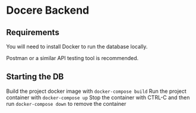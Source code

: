 # Docere Backend

## Requirements

You will need to install Docker to run the database locally.

Postman or a similar API testing tool is recommended.

## Starting the DB

Build the project docker image with `docker-compose build`
Run the project container with `docker-compose up`
Stop the container with CTRL-C and then run `docker-compose down` to remove the container

